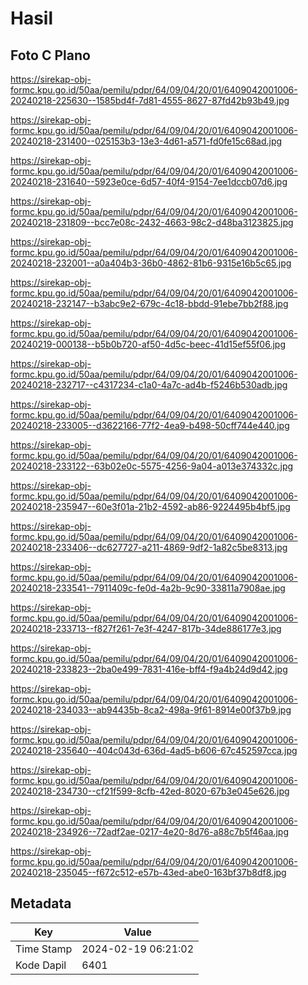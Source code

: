 # Hasil

## Foto C Plano

https://sirekap-obj-formc.kpu.go.id/50aa/pemilu/pdpr/64/09/04/20/01/6409042001006-20240218-225630--1585bd4f-7d81-4555-8627-87fd42b93b49.jpg

https://sirekap-obj-formc.kpu.go.id/50aa/pemilu/pdpr/64/09/04/20/01/6409042001006-20240218-231400--025153b3-13e3-4d61-a571-fd0fe15c68ad.jpg

https://sirekap-obj-formc.kpu.go.id/50aa/pemilu/pdpr/64/09/04/20/01/6409042001006-20240218-231640--5923e0ce-6d57-40f4-9154-7ee1dccb07d6.jpg

https://sirekap-obj-formc.kpu.go.id/50aa/pemilu/pdpr/64/09/04/20/01/6409042001006-20240218-231809--bcc7e08c-2432-4663-98c2-d48ba3123825.jpg

https://sirekap-obj-formc.kpu.go.id/50aa/pemilu/pdpr/64/09/04/20/01/6409042001006-20240218-232001--a0a404b3-36b0-4862-81b6-9315e16b5c65.jpg

https://sirekap-obj-formc.kpu.go.id/50aa/pemilu/pdpr/64/09/04/20/01/6409042001006-20240218-232147--b3abc9e2-679c-4c18-bbdd-91ebe7bb2f88.jpg

https://sirekap-obj-formc.kpu.go.id/50aa/pemilu/pdpr/64/09/04/20/01/6409042001006-20240219-000138--b5b0b720-af50-4d5c-beec-41d15ef55f06.jpg

https://sirekap-obj-formc.kpu.go.id/50aa/pemilu/pdpr/64/09/04/20/01/6409042001006-20240218-232717--c4317234-c1a0-4a7c-ad4b-f5246b530adb.jpg

https://sirekap-obj-formc.kpu.go.id/50aa/pemilu/pdpr/64/09/04/20/01/6409042001006-20240218-233005--d3622166-77f2-4ea9-b498-50cff744e440.jpg

https://sirekap-obj-formc.kpu.go.id/50aa/pemilu/pdpr/64/09/04/20/01/6409042001006-20240218-233122--63b02e0c-5575-4256-9a04-a013e374332c.jpg

https://sirekap-obj-formc.kpu.go.id/50aa/pemilu/pdpr/64/09/04/20/01/6409042001006-20240218-235947--60e3f01a-21b2-4592-ab86-9224495b4bf5.jpg

https://sirekap-obj-formc.kpu.go.id/50aa/pemilu/pdpr/64/09/04/20/01/6409042001006-20240218-233406--dc627727-a211-4869-9df2-1a82c5be8313.jpg

https://sirekap-obj-formc.kpu.go.id/50aa/pemilu/pdpr/64/09/04/20/01/6409042001006-20240218-233541--7911409c-fe0d-4a2b-9c90-33811a7908ae.jpg

https://sirekap-obj-formc.kpu.go.id/50aa/pemilu/pdpr/64/09/04/20/01/6409042001006-20240218-233713--f827f261-7e3f-4247-817b-34de886177e3.jpg

https://sirekap-obj-formc.kpu.go.id/50aa/pemilu/pdpr/64/09/04/20/01/6409042001006-20240218-233823--2ba0e499-7831-416e-bff4-f9a4b24d9d42.jpg

https://sirekap-obj-formc.kpu.go.id/50aa/pemilu/pdpr/64/09/04/20/01/6409042001006-20240218-234033--ab94435b-8ca2-498a-9f61-8914e00f37b9.jpg

https://sirekap-obj-formc.kpu.go.id/50aa/pemilu/pdpr/64/09/04/20/01/6409042001006-20240218-235640--404c043d-636d-4ad5-b606-67c452597cca.jpg

https://sirekap-obj-formc.kpu.go.id/50aa/pemilu/pdpr/64/09/04/20/01/6409042001006-20240218-234730--cf21f599-8cfb-42ed-8020-67b3e045e626.jpg

https://sirekap-obj-formc.kpu.go.id/50aa/pemilu/pdpr/64/09/04/20/01/6409042001006-20240218-234926--72adf2ae-0217-4e20-8d76-a88c7b5f46aa.jpg

https://sirekap-obj-formc.kpu.go.id/50aa/pemilu/pdpr/64/09/04/20/01/6409042001006-20240218-235045--f672c512-e57b-43ed-abe0-163bf37b8df8.jpg


## Metadata

| Key        | Value               |
| ---------- | ------------------- |
| Time Stamp | 2024-02-19 06:21:02 |
| Kode Dapil | 6401                |



